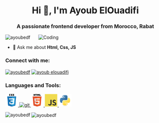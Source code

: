 <h1 align="center">Hi 👋, I'm Ayoub ElOuadifi</h1>
<h3 align="center">A passionate frontend developer from Morocco, Rabat</h3>
<img align="right" alt="Coding" width="400" src="https://user-images.githubusercontent.com/74038190/225813708-98b745f2-7d22-48cf-9150-083f1b00d6c9.gif" />

<p align="left"> <img src="https://komarev.com/ghpvc/?username=ayoubedf&label=Profile%20views&color=0e75b6&style=flat" alt="ayoubedf" /> </p>

- 💬 Ask me about **Html, Css, JS**

<h3 align="left">Connect with me:</h3>
<p align="left">
<a href="https://codepen.io/ayoubedf" target="blank"><img align="center" src="https://raw.githubusercontent.com/rahuldkjain/github-profile-readme-generator/master/src/images/icons/Social/codepen.svg" alt="ayoubedf" height="30" width="40" /></a>
<a href="https://linkedin.com/in/ayoub-elouadifi-7bb8a2271" target="blank"><img align="center" src="https://raw.githubusercontent.com/rahuldkjain/github-profile-readme-generator/master/src/images/icons/Social/linked-in-alt.svg" alt="ayoub elouadifi" height="30" width="40" /></a></p>

<h3 align="left">Languages and Tools:</h3>
<p align="left"> <a href="https://www.w3schools.com/css/" target="_blank" rel="noreferrer"> <img src="https://raw.githubusercontent.com/devicons/devicon/master/icons/css3/css3-original-wordmark.svg" alt="css3" width="40" height="40"/> </a> <a href="https://git-scm.com/" target="_blank" rel="noreferrer"> <img src="https://www.vectorlogo.zone/logos/git-scm/git-scm-icon.svg" alt="git" width="40" height="40"/> </a> <a href="https://www.w3.org/html/" target="_blank" rel="noreferrer"> <img src="https://raw.githubusercontent.com/devicons/devicon/master/icons/html5/html5-original-wordmark.svg" alt="html5" width="40" height="40"/> </a> <a href="https://developer.mozilla.org/en-US/docs/Web/JavaScript" target="_blank" rel="noreferrer"> <img src="https://raw.githubusercontent.com/devicons/devicon/master/icons/javascript/javascript-original.svg" alt="javascript" width="40" height="40"/> </a> <a href="https://www.python.org" target="_blank" rel="noreferrer"> <img src="https://raw.githubusercontent.com/devicons/devicon/master/icons/python/python-original.svg" alt="python" width="40" height="40"/> </a> </p>

<p><img align="left" src="https://github-readme-stats.vercel.app/api/top-langs?username=ayoubedf&show_icons=true&locale=en&layout=compact" alt="ayoubedf" /></p>

<p>&nbsp;<img align="center" src="https://github-readme-stats.vercel.app/api?username=ayoubedf&show_icons=true&locale=en" alt="ayoubedf" /></p>
